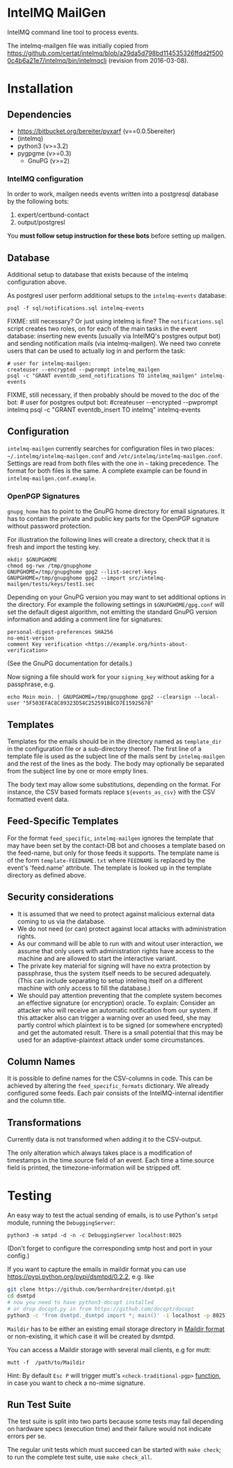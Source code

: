 IntelMQ MailGen
===============

IntelMQ command line tool to process events.

The intelmq-mailgen file was initially copied from
https://github.com/certat/intelmq/blob/a29da5d798bd114535326ffdd2f5000c4b6a21e7/intelmq/bin/intelmqcli (revision from 2016-03-08).

Installation
============

Dependencies
------------

 * https://bitbucket.org/bereiter/pyxarf (v==0.0.5bereiter)
 * (intelmq)
 * python3 (v>=3.2)
 * pygpgme (v>=0.3)
   * GnuPG (v>=2)

### IntelMQ configuration
In order to work, mailgen needs events written into a postgresql
database by the following bots:
 1. expert/certbund-contact
 2. output/postgresl

You **must follow setup instruction for these bots** before
setting up mailgen.


Database
--------

Additional setup to database that exists because of the intelmq
configuration above.


As postgresl user perform additional setups to the `intelmq-events` database:

    psql -f sql/notifications.sql intelmq-events


FIXME: still necessary? Or just using intelmq is fine?
The `notifications.sql` script creates two roles, on for each of the
main tasks in the event database: inserting new events (usually via
IntelMQ's postgres output bot) and sending notification mails (via
intelmq-mailgen). We need two conrete users that can be used to actually log
in and perform the task:

    # user for intelmq-mailgen:
    createuser --encrypted --pwprompt intelmq_mailgen
    psql -c "GRANT eventdb_send_notifications TO intelmq_mailgen" intelmq-events 

FIXME, still necessary, if then probably should be moved to the doc of the bot:
    # user for postgres output bot:
    #createuser --encrypted --pwprompt intelmq
    psql -c "GRANT eventdb_insert TO intelmq" intelmq-events



Configuration
-------------

`intelmq-mailgen` currently searches for configuration files in two places:
`~/.intelmq/intelmq-mailgen.conf` and `/etc/intelmq/intelmq-mailgen.conf`.
Settings are read from both files with the one in `~` taking precedence.
The format for both files is the same. A complete example can be found
in `intelmq-mailgen.conf.example`.

### OpenPGP Signatures
```gnupg_home``` has to point to the GnuPG home directory for email signatures.
It has to contain the private and public key parts for the OpenPGP signature
without password protection.

For illustration the following lines will create a directory,
check that it is fresh and import the testing key.

```
mkdir $GNUPGHOME
chmod og-rwx /tmp/gnupghome
GNUPGHOME=/tmp/gnupghome gpg2 --list-secret-keys
GNUPGHOME=/tmp/gnupghome gpg2 --import src/intelmq-mailgen/tests/keys/test1.sec
```

Depending on your GnuPG version you may want to set additional options
in the directory. For example the following settings in
```$GNUPGHOME/gpg.conf``` will set the default digest algorithm,
not emitting the standard GnuPG version information
and adding a comment line for signatures:
```
personal-digest-preferences SHA256
no-emit-version
comment Key verification <https://example.org/hints-about-verification>
```
(See the GnuPG documentation for details.)

Now signing a file should work for your ```signing_key``` 
without asking for a passphrase, e.g.
```
echo Moin moin. | GNUPGHOME=/tmp/gnupghome gpg2 --clearsign --local-user "5F503EFAC8C89323D54C252591B8CD7E15925678"
```


Templates
---------

Templates for the emails should be in the directory named as
`template_dir` in the configuration file or a sub-directory thereof. The
first line of a template file is used as the subject line of the mails
sent by `intelmq-mailgen` and the rest of the lines as the body. The
body may optionally be separated from the subject line by one or more
empty lines.

The body text may allow some substitutions, depending on the format. For
instance, the CSV based formats replace `${events_as_csv}` with the CSV
formatted event data.


Feed-Specific Templates
-----------------------

For the format `feed_specific`, `intelmq-mailgen` ignores the template
that may have been set by the contact-DB bot and chooses a template
based on the feed-name, but only for those feeds it supports. The
template name is of the form `template-FEEDNAME.txt` where `FEEDNAME` is
replaced by the event's 'feed.name' attribute. The template is looked up
in the template directory as defined above.



Security considerations
-----------------------
 * It is assumed that we need to protect against malicious external 
data coming 
to us via the database. 
 * We do not need (or can) protect against local attacks with administration rights.
 * As our command will be able to run with and witout user interaction, 
we assume that only users with administration rights 
have access to the machine and are allowed to start the interactive variant.
 * The private key material for signing will have
no extra protection by passphrase, thus the system itself 
needs to be secured adequately. (This can include separating
to setup intelmq itself on a different machine with only access 
to fill the database.)
* We should pay attention preventing that the complete system 
becomes an effective signature (or encryption) oracle. 
To explain: Consider an attacker who will receive an automatic notification 
from our system. If this attacker also can trigger a warning over 
an used feed, she may partly control which plaintext is to be signed 
(or somewhere encrypted) and get the automated result. There is a small
potential that this may be used for an adaptive-plaintext attack 
under some circumstances.


Column Names
------------

It is possible to define names for the CSV-columns in code. This can be
achieved by altering the `feed_specific_formats` dictionary.
We already configured some feeds.
Each pair consists of the IntelMQ-internal identifier and the column title.


Transformations
---------------

Currently data is not transformed when adding it to the CSV-output.

The only alteration which always takes place is a modification of timestamps
in the time.source field of an event. Each time a time.source field is printed,
the timezone-information will be stripped off.


Testing
=======

An easy way to test the actual sending of emails, is to use Python's
`smtpd` module, running the `DebuggingServer`:

    python3 -m smtpd -d -n -c DebuggingServer localhost:8025 

(Don't forget to configure the corresponding
smtp host and port in your config.)

If you want to capture the emails in maildir format you can use
https://pypi.python.org/pypi/dsmtpd/0.2.2, e.g. like
```sh
git clone https://github.com/bernhardreiter/dsmtpd.git
cd dsmtpd
# now you need to have python3-docopt installed
# or drop docopt.py in from https://github.com/docopt/docopt
python3 -c 'from dsmtpd._dsmtpd import *; main()' -i localhost -p 8025 -d /path/to/Maildir
```

`Maildir` has to be either an existing email storage directory in 
[Maildir format](https://en.wikipedia.org/wiki/Maildir) or non-existing,
it which case it will be created by dsmtpd.

You can access a Maildir storage with several mail clients, e.g for mutt:
```
mutt -f  /path/to/Maildir
```
Hint: By default `Esc P` will trigger mutt's `<check-traditional-pgp>`
[function](http://www.mutt.org/doc/manual/#reading-misc), in case you
want to check a no-mime signature.


Run Test Suite
--------------

The test suite is split into two parts because some tests may fail depending on
hardware specs (execution time) and their failure would not indicate errors per
se.

The regular unit tests which must succeed can be started with ``make check``;
to run the complete test suite, use ``make check_all``.

